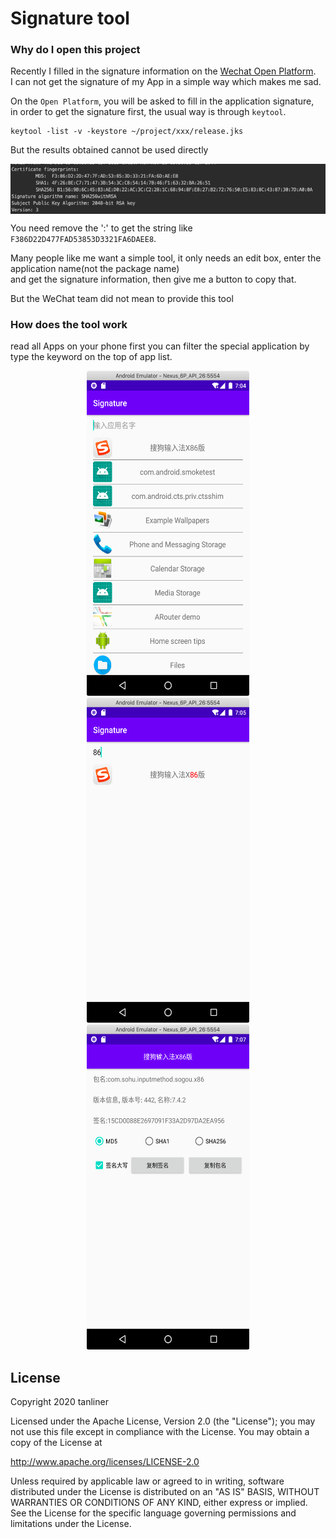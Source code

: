 # Signature tool

### Why do I open this project

Recently I filled in the signature information on the [Wechat Open Platform](https://open.weixin.qq.com/).<br/>
I can not get the signature of my App in a simple way which makes me sad.

On the `Open Platform`, you will be  asked to fill in the application signature,<br/>
in order to get the signature first, the usual way is through `keytool`.
```
keytool -list -v -keystore ~/project/xxx/release.jks
```
But the results obtained cannot be used directly
<div align="center">
<img src="images/keytool.png" align="center"/>
</div>

You need remove the ':' to get the string like  `F386D22D477FAD53853D3321FA6DAEE8`.

<p/>

Many people like me want a simple tool, it only needs an edit box, enter the application name(not the package name)<br/>
and get the signature information, then give me a button to copy that.

But the WeChat team did not mean to provide this tool

### How does the tool work

read all Apps on your phone first
you can filter the special application by type the keyword on the top of app list.

<div align="center">
    <img src="images/app_list.png" width="260" height="520"/>
    <img src="images/target_app.png" width="260" height="520"/>
    <img src="images/signature_info.png" width="260" height="520"/>
</div>

## License

Copyright 2020 tanliner

Licensed under the Apache License, Version 2.0 (the "License");
you may not use this file except in compliance with the License.
You may obtain a copy of the License at

   http://www.apache.org/licenses/LICENSE-2.0

Unless required by applicable law or agreed to in writing, software
distributed under the License is distributed on an "AS IS" BASIS,
WITHOUT WARRANTIES OR CONDITIONS OF ANY KIND, either express or implied.
See the License for the specific language governing permissions and
limitations under the License.
